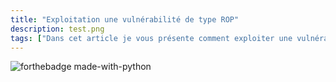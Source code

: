 ```yaml
---
title: "Exploitation une vulnérabilité de type ROP"
description: test.png
tags: ["Dans cet article je vous présente comment exploiter une vulnérabilité de type ROP (Return-oriented programming) permet de contourner des mécanismes notammement l'ASLR et le système NX."]
---
```





![forthebadge made-with-python](https://media.giphy.com/media/xT9IgG50Fb7Mi0prBC/giphy.gif)
